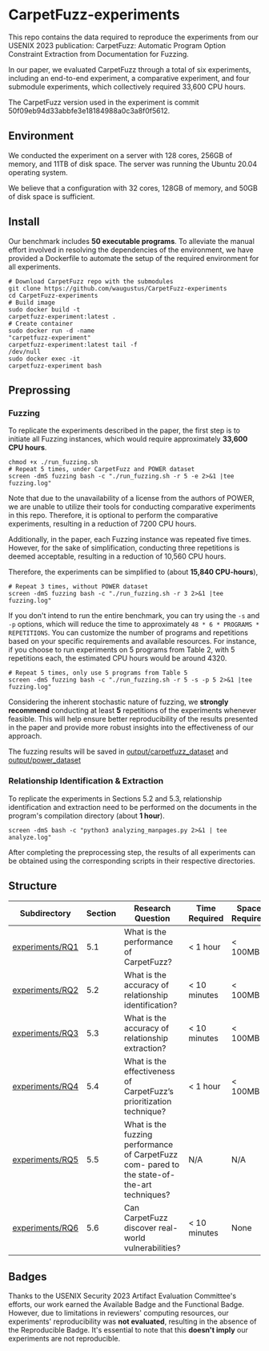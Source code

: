 # CarpetFuzz-experiments
This repo contains the data required to reproduce the experiments from our USENIX 2023 publication: CarpetFuzz: Automatic Program Option Constraint Extraction from Documentation for Fuzzing.

In our paper, we evaluated CarpetFuzz through a total of six experiments, including an end-to-end experiment, a comparative experiment, and four submodule experiments, which collectively required 33,600 CPU hours.

The CarpetFuzz version used in the experiment is commit 50f09eb94d33abbfe3e18184988a0c3a8f0f5612.

## Environment

We conducted the experiment on a server with 128 cores, 256GB of memory, and 11TB of disk space. The server was running the Ubuntu 20.04 operating system.

We believe that a configuration with 32 cores, 128GB of memory, and 50GB of disk space is sufficient.

## Install

Our benchmark includes **50 executable programs**. To alleviate the manual effort involved in resolving the dependencies of the environment, we have provided a Dockerfile to automate the setup of the required environment for all experiments.

```
# Download CarpetFuzz repo with the submodules
git clone https://github.com/waugustus/CarpetFuzz-experiments
cd CarpetFuzz-experiments
# Build image
sudo docker build -t
carpetfuzz-experiment:latest .
# Create container
sudo docker run -d -name
"carpetfuzz-experiment"
carpetfuzz-experiment:latest tail -f
/dev/null
sudo docker exec -it
carpetfuzz-experiment bash
```

## Preprossing

### Fuzzing
To replicate the experiments described in the paper, the first step is to initiate all Fuzzing instances, which would require approximately **33,600 CPU hours**. 

```
chmod +x ./run_fuzzing.sh
# Repeat 5 times, under CarpetFuzz and POWER dataset
screen -dmS fuzzing bash -c "./run_fuzzing.sh -r 5 -e 2>&1 |tee fuzzing.log" 
```

Note that due to the unavailability of a license from the authors of POWER, we are unable to utilize their tools for conducting comparative experiments in this repo. Therefore, it is optional to perform the comparative experiments, resulting in a reduction of 7200 CPU hours. 

Additionally, in the paper, each Fuzzing instance was repeated five times. However, for the sake of simplification, conducting three repetitions is deemed acceptable, resulting in a reduction of 10,560 CPU hours.

Therefore, the experiments can be simplified to (about **15,840 CPU-hours**),

```
# Repeat 3 times, without POWER dataset
screen -dmS fuzzing bash -c "./run_fuzzing.sh -r 3 2>&1 |tee fuzzing.log" 
```

If you don't intend to run the entire benchmark, you can try using the `-s` and `-p` options, which will reduce the time to approximately `48 * 6 * PROGRAMS * REPETITIONS`. You can customize the number of programs and repetitions based on your specific requirements and available resources. For instance, if you choose to run experiments on 5 programs from Table 2, with 5 repetitions each, the estimated CPU hours would be around 4320.

```
# Repeat 5 times, only use 5 programs from Table 5
screen -dmS fuzzing bash -c "./run_fuzzing.sh -r 5 -s -p 5 2>&1 |tee fuzzing.log" 
```

Considering the inherent stochastic nature of fuzzing, we **strongly recommend** conducting at least **5** repetitions of the experiments whenever feasible. This will help ensure better reproducibility of the results presented in the paper and provide more robust insights into the effectiveness of our approach.


The fuzzing results will be saved in [output/carpetfuzz_dataset](output/carpetfuzz_dataset) and [output/power_dataset](output/power_dataset)

### Relationship Identification & Extraction

To replicate the experiments in Sections 5.2 and 5.3, relationship identification and extraction need to be performed on the documents in the program's compilation directory (about **1 hour**).

```
screen -dmS bash -c "python3 analyzing_manpages.py 2>&1 | tee analyze.log"
```

After completing the preprocessing step, the results of all experiments can be obtained using the corresponding scripts in their respective directories.

## Structure

|Subdirectory|Section|Research Question|Time Required|Space Required|
|----|----|----|----|----|
|[experiments/RQ1](experiments/RQ1)|5.1|What is the performance of CarpetFuzz?| < 1 hour| < 100MB|
|[experiments/RQ2](experiments/RQ2)|5.2|What is the accuracy of relationship identification?| < 10 minutes | < 100MB |
|[experiments/RQ3](experiments/RQ3)|5.3|What is the accuracy of relationship extraction?| < 10 minutes | < 100MB |
|[experiments/RQ4](experiments/RQ4)|5.4|What is the effectiveness of CarpetFuzz’s prioritization technique?| < 1 hour | < 100MB
|[experiments/RQ5](experiments/RQ5)|5.5|What is the fuzzing performance of CarpetFuzz com- pared to the state-of-the-art techniques?| N/A | N/A |
|[experiments/RQ6](experiments/RQ6)|5.6|Can CarpetFuzz discover real-world vulnerabilities?| < 10 minutes | None |

## Badges

Thanks to the USENIX Security 2023 Artifact Evaluation Committee's efforts, our work earned the Available Badge and the Functional Badge. However, due to limitations in reviewers' computing resources, our experiments' reproducibility was **not evaluated**, resulting in the absence of the Reproducible Badge. It's essential to note that this **doesn't imply** our experiments are not reproducible.

